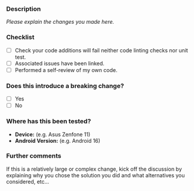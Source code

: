 ### Description
*Please explain the changes you made here.*

### Checklist
- [ ] Check your code additions will fail neither code linting checks nor unit test.
- [ ] Associated issues have been linked.
- [ ] Performed a self-review of my own code.

### Does this introduce a breaking change?
- [ ] Yes
- [ ] No

### Where has this been tested?
 - **Device:** (e.g. Asus Zenfone 11)
 - **Android Version:** (e.g. Android 16)

### Further comments
If this is a relatively large or complex change, kick off the discussion by explaining why you chose the solution you did and what alternatives you considered, etc...
